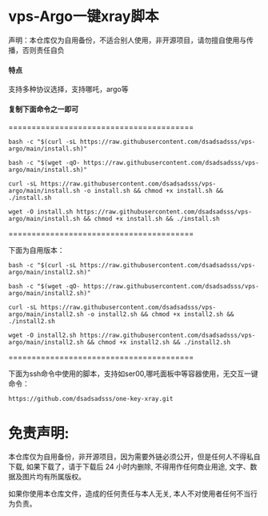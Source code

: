 # vps-Argo一键xray脚本

声明：本仓库仅为自用备份，不适合别人使用，非开源项目，请勿擅自使用与传播，否则责任自负

####  特点

支持多种协议选择，支持哪吒，argo等


####  复制下面命令之一即可
========================================
```
bash -c "$(curl -sL https://raw.githubusercontent.com/dsadsadsss/vps-argo/main/install.sh)"
```
```
bash -c "$(wget -qO- https://raw.githubusercontent.com/dsadsadsss/vps-argo/main/install.sh)"
```
```
curl -sL https://raw.githubusercontent.com/dsadsadsss/vps-argo/main/install.sh -o install.sh && chmod +x install.sh && ./install.sh
```
```
wget -O install.sh https://raw.githubusercontent.com/dsadsadsss/vps-argo/main/install.sh && chmod +x install.sh && ./install.sh
```
========================================

下面为自用版本：
```
bash -c "$(curl -sL https://raw.githubusercontent.com/dsadsadsss/vps-argo/main/install2.sh)"
```
```
bash -c "$(wget -qO- https://raw.githubusercontent.com/dsadsadsss/vps-argo/main/install2.sh)"
```
```
curl -sL https://raw.githubusercontent.com/dsadsadsss/vps-argo/main/install2.sh -o install2.sh && chmod +x install2.sh && ./install2.sh
```
```
wget -O install2.sh https://raw.githubusercontent.com/dsadsadsss/vps-argo/main/install2.sh && chmod +x install2.sh && ./install2.sh
```
========================================

下面为ssh命令中使用的脚本，支持如ser00,哪吒面板中等容器使用，无交互一键命令：
```
https://github.com/dsadsadsss/one-key-xray.git
```
# 免责声明:

本仓库仅为自用备份，非开源项目，因为需要外链必须公开，但是任何人不得私自下载, 如果下载了，请于下载后 24 小时内删除, 不得用作任何商业用途, 文字、数据及图片均有所属版权。 

如果你使用本仓库文件，造成的任何责任与本人无关, 本人不对使用者任何不当行为负责。
